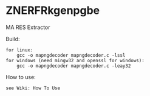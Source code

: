 ZNERFRkgenpgbe
==============

MA RES Extractor

Build:

    for linux:
        gcc -o mapngdecoder mapngdecoder.c -lssl
    for windows (need mingw32 and openssl for windows):
        gcc -o mapngdecoder mapngdecoder.c -leay32

How to use:

    see Wiki: How To Use
